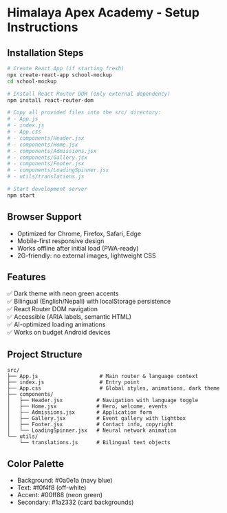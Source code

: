 # Himalaya Apex Academy - Setup Instructions

## Installation Steps

```bash
# Create React App (if starting fresh)
npx create-react-app school-mockup
cd school-mockup

# Install React Router DOM (only external dependency)
npm install react-router-dom

# Copy all provided files into the src/ directory:
# - App.js
# - index.js
# - App.css
# - components/Header.jsx
# - components/Home.jsx
# - components/Admissions.jsx
# - components/Gallery.jsx
# - components/Footer.jsx
# - components/LoadingSpinner.jsx
# - utils/translations.js

# Start development server
npm start
```

## Browser Support
- Optimized for Chrome, Firefox, Safari, Edge
- Mobile-first responsive design
- Works offline after initial load (PWA-ready)
- 2G-friendly: no external images, lightweight CSS

## Features
✅ Dark theme with neon green accents  
✅ Bilingual (English/Nepali) with localStorage persistence  
✅ React Router DOM navigation  
✅ Accessible (ARIA labels, semantic HTML)  
✅ AI-optimized loading animations  
✅ Works on budget Android devices  

## Project Structure
```
src/
├── App.js                    # Main router & language context
├── index.js                  # Entry point
├── App.css                   # Global styles, animations, dark theme
├── components/
│   ├── Header.jsx           # Navigation with language toggle
│   ├── Home.jsx             # Hero, welcome, events
│   ├── Admissions.jsx       # Application form
│   ├── Gallery.jsx          # Event gallery with lightbox
│   ├── Footer.jsx           # Contact info, copyright
│   └── LoadingSpinner.jsx   # Neural network animation
└── utils/
    └── translations.js      # Bilingual text objects
```

## Color Palette
- Background: #0a0e1a (navy blue)
- Text: #f0f4f8 (off-white)
- Accent: #00ff88 (neon green)
- Secondary: #1a2332 (card backgrounds)
